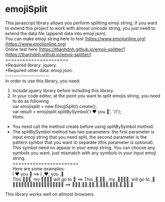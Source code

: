 # emojiSplit
This javascript library allows you perform splitting emoji string. If you want to extend this project to work with almost unicode string, you just need to extend the data file (append data into emoji.json). <br/>
You can make emoji string here to test [https://www.emojionline.org](https://www.emojionline.org) <br/>
Online test here [https://thanhdnh.github.io/emoji-splitter/](https://thanhdnh.github.io/emoji-splitter/) <br/>
====================== <br/>
*Required library: jquery. <br/> 
*Required other data: emoji.json. <br/>
----------------------  <br/>
In order to use this library, you need:
1) Include jquery library before including this library.
2) In your code editor, at the point you want to split emojis string, you need to do as following  
var emojisplit = new EmojiSplit().create(); <br/>
var result = emojisplit.splitBySymbol('I ❤ you 💏', '//'); <br/> 
Hints:    <br/>
+ You need call the method create before using splitBySymbol method.
+ The splitBySymbol method has two parameters: the first parameter is input emoji string that you need split, the second parameter is the pattern symbol that you want to separate (this parameter is optional). This symbol need no appear in your emoji string. You can choose any symbols you want, just mismatch with any symbols in your input emoji string. <br/>
=======================   <br/>
Here are some examples:  <br/>
I ❤ you 💏 ==> I ,❤, you ,💏 <br/>
This 🎄🎅🏼, my 👨‍👩‍👧‍👦 will go to 🗽 ==> This ,🎄,🎅🏼,, my ,👨‍👩‍👧‍👦, will go to ,🗽 <br/>
👨🏾‍🎓👷🏿👸🏻👢👨‍👨‍👦👩‍👩‍👦💑🤦🏼🙋 ==> 👨🏾‍🎓,👷🏿,👸🏻,👢,👨‍👨‍👦,👩‍👩‍👦,💑,🤦🏼,🙋 <br/>

This library works well on allmost browsers.
